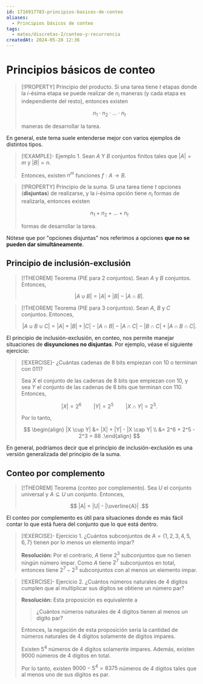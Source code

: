 ```yaml
---
id: 1716917783-principios-basicos-de-conteo
aliases:
  - Principios básicos de conteo
tags:
  - mates/discretas-2/conteo-y-recurrencia
createdAt: 2024-05-28 12:36
---
```


# Principios básicos de conteo

> [!PROPERTY] Principio del producto.
> Si una tarea tiene $t$ etapas donde la $i$-ésima etapa se puede realizar de $n_i$ maneras (y cada etapa es independiente del resto), entonces existen
> 
> $$
> n_1 \cdot n_2 \cdot \ldots \cdot n_t
> $$
> 
> maneras de desarrollar la tarea.

En general, este tema suele entenderse mejor con varios ejemplos de distintos tipos.

> [!EXAMPLE]- Ejemplo 1.
> Sean $A$ Y $B$ conjuntos finitos tales que $|A| = m$ y $|B| = n$.
> 
> Entonces, existen $n^m$ funciones $f: A \to B$.

> [!PROPERTY] Principio de la suma.
> Si una tarea tiene $t$ opciones (**disjuntas**) de realizarse, y la $i$-ésima opción tiene $n_i$ formas de realizarla, entonces existen
> 
> $$
> n_1 + n_2 + \ldots + n_t
> $$
> 
> formas de desarrollar la tarea.

Nótese que por "opciones disjuntas" nos referimos a opciones **que no se pueden dar simultáneamente**.

## Principio de inclusión-exclusión

> [!THEOREM] Teorema (PIE para 2 conjuntos).
> Sean $A$ y $B$ conjuntos. Entonces,
> 
> $$
> |A \cup B| = |A| + |B| - |A \cap B|
> .$$

> [!THEOREM] Teorema (PIE para 3 conjuntos).
> Sean $A$, $B$ y $C$ conjuntos. Entonces,
> 
> $$
> |A \cup B \cup C| = |A| + |B| + |C| - |A \cap B| - |A \cap C| - |B \cap C| + |A \cap B \cap C|
> .$$

El principio de inclusión-exclusión, en conteo, nos permite manejar situaciones de **disyunciones no disjuntas**. Por ejemplo, véase el siguiente ejercicio:

> [!EXERCISE]-
> ¿Cuántas cadenas de 8 bits empiezan con $10$ o terminan con $011$?
> 
> Sea $X$ el conjunto de las cadenas de 8 bits que empiezan con $10$, y sea $Y$ el conjunto de las cadenas de 8 bits que terminan con $110$. Entonces,
> 
> $$
> |X| = 2^6 \qquad |Y| = 2^5 \qquad |X \cap Y| = 2^3
> .$$
> 
> Por lo tanto,
> 
> $$
> \begin{align}
> |X \cup Y| &= |X| + |Y| - |X \cap Y| \\
> &= 2^6 + 2^5 - 2^3 = 88
> .\end{align}
> $$

En general, podríamos decir que el principio de inclusión-exclusión es una versión generalizada del principio de la suma.

## Conteo por complemento

> [!THEOREM] Teorema (conteo por complemento).
> Sea $U$ el conjunto universal y $A \subseteq U$ un conjunto. Entonces,
> 
> $$
> |A| = |U| - |\overline{A}|
> .$$

El conteo por complemento es útil para situaciones donde es más fácil contar lo que está fuera del conjunto que lo que está dentro.

> [!EXERCISE]- Ejercicio 1.
> ¿Cuántos subconjuntos de $A = \left\{ 1,2,3,4,5,6,7 \right\}$ tienen por lo menos un elemento impar?
> 
> **Resolución:** Por el contrario, $A$ tiene $2^3$ subconjuntos que no tienen ningún número impar. Como $A$ tiene $2^7$ subconjuntos en total, entonces tiene $2^7 - 2^3$ subconjuntos con al menos un elemento impar.

> [!EXERCISE]- Ejercicio 2.
> ¿Cuántos números naturales de $4$ dígitos cumplen que al multiplicar sus dígitos se obtiene un número par?
> 
> 
> **Resolución:** Esta proposición es equivalente a
> 
> > ¿Cuántos números naturales de $4$ dígitos tienen al menos un dígito par? 
> 
> Entonces, la negación de esta proposición sería la cantidad de números naturales de $4$ dígitos solamente de dígitos impares.
> 
> Existen $5^4$ números de $4$ dígitos solamente impares. Además, existen $9000$ números de $4$ dígitos en total.
> 
> Por lo tanto, existen $9000 - 5^4 = 8375$ números de $4$ dígitos tales que al menos uno de sus dígitos es par.
